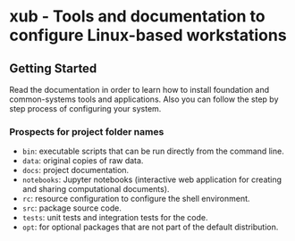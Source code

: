 # xub - Tools and documentation to configure Linux-based workstations

## Getting Started

Read the documentation in order to learn how to install foundation and
common-systems tools and applications.  Also you can follow the step by step
process of configuring your system.

### Prospects for project folder names

- `bin`: executable scripts that can be run directly from the command line.
- `data`: original copies of raw data.
- `docs`: project documentation.
- `notebooks`: Jupyter notebooks (interactive web application for creating and
  sharing computational documents).
- `rc`: resource configuration to configure the shell environment.
- `src`: package source code.
- `tests`: unit tests and integration tests for the code.
- `opt`: for optional packages that are not part of the default distribution.
